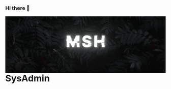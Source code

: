 ### Hi there 👋

<img align="left" src="https://github.com/msh-8/msh-8/blob/main/images/msh-8_banner_binary.gif">

# SysAdmin
